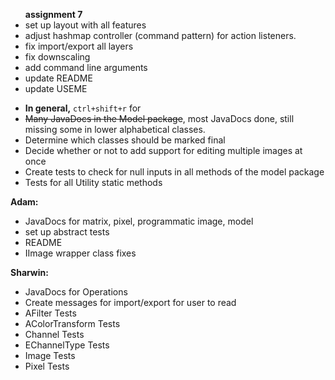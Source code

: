 **<u></u>**

<ul> <b>assignment 7</b>
<li>
set up layout with all features
</li>
<li>
adjust hashmap controller (command pattern) for 
action listeners.</li>
<li>
fix import/export all layers</li>
<li>
fix downscaling</li>
<li>
add command line arguments
</li>
<li>
update README</li>
<li>
update USEME</li>
</ul></div>


<ul>
<li>
<b>In general,</b> <code>ctrl+shift+r</code> for <i></i></li>
<li>
<strike>Many JavaDocs in the Model package</strike>, most JavaDocs done, still missing some in lower
alphabetical classes.
</li>
<li>
Determine which classes should be marked final
</li>
<li>
Decide whether or not to add support for editing multiple images at once</li>
<li>
Create tests to check for null inputs in all methods of the model package</li>
<li>
Tests for all Utility static methods</li></ul>

<b>Adam:</b> <ul>
<li>
JavaDocs for matrix, pixel, programmatic image, model</li>
<li>
set up abstract tests</li>
<li>
README</li>
<li>
IImage wrapper class fixes</li></ul>
<b>Sharwin:</b> <ul>
<li>JavaDocs for Operations </li>
<li>Create messages for import/export for user to read</li>
<li>AFilter Tests</li>
<li>AColorTransform Tests</li>
<li>Channel Tests</li>
<li>EChannelType Tests</li>
<li>Image Tests</li>
<li>Pixel Tests</li>
</ul>
<div>
